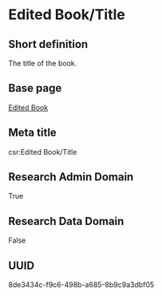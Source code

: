 # Edited Book/Title
## Short definition
The title of the book.
## Base page
[Edited Book](../../Objects/Edited%20Book.md)
## Meta title
csr:Edited Book/Title
## Research Admin Domain
True
## Research Data Domain
False
## UUID
8de3434c-f9c6-498b-a685-8b9c9a3dbf05
